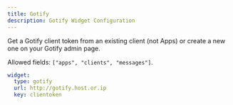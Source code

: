 ```yaml
---
title: Gotify
description: Gotify Widget Configuration
---
```


Get a Gotify client token from an existing client (not Apps) or create a new one on your Gotify admin page.

Allowed fields: `["apps", "clients", "messages"]`.

```yaml
widget:
  type: gotify
  url: http://gotify.host.or.ip
  key: clientoken
```
